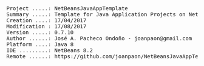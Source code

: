 <pre>

Project .....: NetBeansJavaAppTemplate
Summary .....: Template for Java Application Projects on NetBeans IDE
Creation ....: 17/04/2017
Modification : 17/08/2017
Version .....: 0.7.10
Author ......: José A. Pacheco Ondoño - joanpaon@gmail.com
Platform ....: Java 8
IDE .........: NetBeans 8.2
Remote ......: https://github.com/joanpaon/NetBeansJavaAppTemplate.git

</pre>
